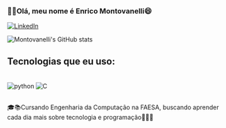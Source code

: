 ### 👋🏻Olá, meu nome é Enrico Montovanelli😄
[![LinkedIn](https://img.shields.io/badge/LinkedIn-0077B5?style=for-the-badge&logo=linkedin&logoColor=white)]([www.linkedin.com/in/enrico-montovanelli-235b16235](https://www.linkedin.com/in/enrico-montovanelli-235b16235/))

![Montovanelli's GitHub stats](https://github-readme-stats.vercel.app/api?username=enricomontova&show_icons=true&locale=pt-br&theme=radical)

## Tecnologias que eu uso:
<div style="display: inline_block"><br/> 
    <img align="center" alt="python" src="https://img.shields.io/badge/Python-14354C?style=for-the-badge&logo=python&logoColor=white" />
    <img align="center" alt="C" src="https://img.shields.io/badge/C-00599C?style=for-the-badge&logo=c&logoColor=whit" />
</div><br/>

🎓📚Cursando Engenharia da Computação na FAESA, buscando aprender cada dia mais sobre tecnologia e programação👨🏻‍💻

